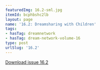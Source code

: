 ```yaml
---
featuredImg: 16.2-sml.jpg
itemId: bcphbshc2lb
layout: page
name: '16.2: Dreamsharing with Children'
tags:
- hasTag: dreamnetwork
- hasTag: dream-network-volume-16
type: post
urlSlug: '16.2'
---
```

<a href="../files/pdfs/Volume_16/16.2-Dream-Network-Vol-16-No-2.pdf" download="">Download issue 16.2</a>